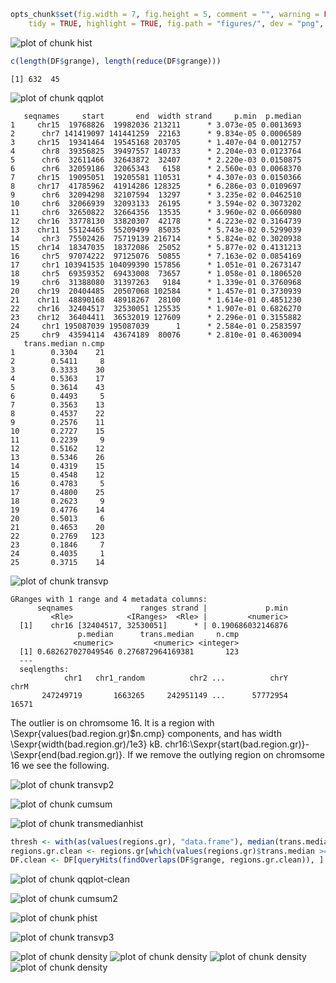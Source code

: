 
```r
opts_chunk$set(fig.width = 7, fig.height = 5, comment = "", warning = FALSE, 
    tidy = TRUE, highlight = TRUE, fig.path = "figures/", dev = "png", background = "red")
```
















![plot of chunk hist](figures/hist.png) 





```r
c(length(DF$grange), length(reduce(DF$grange)))
```

```
[1] 632  45
```


![plot of chunk qqplot](figures/qqplot.png) 








```
   seqnames     start       end  width strand     p.min  p.median
1     chr15  19768826  19982036 213211      * 3.073e-05 0.0013693
2      chr7 141419097 141441259  22163      * 9.834e-05 0.0006589
3     chr15  19341464  19545168 203705      * 1.407e-04 0.0012757
4      chr8  39356825  39497557 140733      * 2.204e-03 0.0123764
5      chr6  32611466  32643872  32407      * 2.220e-03 0.0150875
6      chr6  32059186  32065343   6158      * 2.560e-03 0.0068370
7     chr15  19095051  19205581 110531      * 4.307e-03 0.0150366
8     chr17  41785962  41914286 128325      * 6.286e-03 0.0109697
9      chr6  32094298  32107594  13297      * 3.235e-02 0.0462510
10     chr6  32066939  32093133  26195      * 3.594e-02 0.3073202
11     chr6  32650822  32664356  13535      * 3.960e-02 0.0660980
12    chr16  33778130  33820307  42178      * 4.223e-02 0.3164739
13    chr11  55124465  55209499  85035      * 5.743e-02 0.5299039
14     chr3  75502426  75719139 216714      * 5.824e-02 0.3020938
15    chr14  18347035  18372086  25052      * 5.877e-02 0.4131213
16     chr5  97074222  97125076  50855      * 7.163e-02 0.0854169
17     chr1 103941535 104099390 157856      * 1.051e-01 0.2673147
18     chr5  69359352  69433008  73657      * 1.058e-01 0.1806520
19     chr6  31388080  31397263   9184      * 1.339e-01 0.3760968
20    chr19  20404485  20507068 102584      * 1.457e-01 0.3730939
21    chr11  48890168  48918267  28100      * 1.614e-01 0.4851230
22    chr16  32404517  32530051 125535      * 1.907e-01 0.6826270
23    chr12  36404411  36532019 127609      * 2.296e-01 0.3155882
24     chr1 195087039 195087039      1      * 2.584e-01 0.2583597
25     chr9  43594114  43674189  80076      * 2.810e-01 0.4630094
   trans.median n.cmp
1        0.3304    21
2        0.5411     8
3        0.3333    30
4        0.5363    17
5        0.3614    43
6        0.4493     5
7        0.3563    13
8        0.4537    22
9        0.2576    11
10       0.2727    15
11       0.2239     9
12       0.5162    12
13       0.5346    26
14       0.4319    15
15       0.4548    12
16       0.4783     5
17       0.4800    25
18       0.2623     9
19       0.4776    14
20       0.5013     6
21       0.4653    20
22       0.2769   123
23       0.1846     7
24       0.4035     1
25       0.3715    14
```


![plot of chunk transvp](figures/transvp.png) 



```
GRanges with 1 range and 4 metadata columns:
      seqnames               ranges strand |             p.min
         <Rle>            <IRanges>  <Rle> |         <numeric>
  [1]    chr16 [32404517, 32530051]      * | 0.190686032146876
               p.median      trans.median     n.cmp
              <numeric>         <numeric> <integer>
  [1] 0.682627027049546 0.276872964169381       123
  ---
  seqlengths:
            chr1   chr1_random          chr2 ...          chrY          chrM
       247249719       1663265     242951149 ...      57772954         16571
```

The outlier is on chromsome 16.  It is a region with \Sexpr{values(bad.region.gr)$n.cmp} components, and has width \Sexpr{width(bad.region.gr)/1e3} kB. chr16:\Sexpr{start(bad.region.gr)}-\Sexpr{end(bad.region.gr)}.  If we remove the outlying region on chromsome 16 we see the following.


![plot of chunk transvp2](figures/transvp2.png) 



![plot of chunk cumsum](figures/cumsum.png) 


![plot of chunk transmedianhist](figures/transmedianhist.png) 


```r
thresh <- with(as(values(regions.gr), "data.frame"), median(trans.median))
regions.gr.clean <- regions.gr[which(values(regions.gr)$trans.median >= thresh)]
DF.clean <- DF[queryHits(findOverlaps(DF$grange, regions.gr.clean)), ]
```


![plot of chunk qqplot-clean](figures/qqplot-clean.png) 



![plot of chunk cumsum2](figures/cumsum2.png) 



![plot of chunk phist](figures/phist.png) 



![plot of chunk transvp3](figures/transvp3.png) 


![plot of chunk density](figures/density1.png) ![plot of chunk density](figures/density2.png) ![plot of chunk density](figures/density3.png) ![plot of chunk density](figures/density4.png) 

